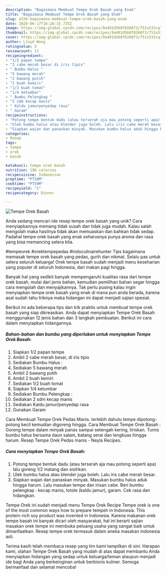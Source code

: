 ```yaml
---
description: "Bagaimana Membuat Tempe Orek Basah yang Enak"
title: "Bagaimana Membuat Tempe Orek Basah yang Enak"
slug: 4336-bagaimana-membuat-tempe-orek-basah-yang-enak
date: 2020-06-17T16:28:15.735Z
image: https://img-global.cpcdn.com/recipes/9a401d568f8268f3/751x532cq70/tempe-orek-basah-foto-resep-utama.jpg
thumbnail: https://img-global.cpcdn.com/recipes/9a401d568f8268f3/751x532cq70/tempe-orek-basah-foto-resep-utama.jpg
cover: https://img-global.cpcdn.com/recipes/9a401d568f8268f3/751x532cq70/tempe-orek-basah-foto-resep-utama.jpg
author: Lloyd Wong
ratingvalue: 3
reviewcount: 13
recipeingredient:
- "1/2 papan tempe"
- "2 cabe merah besar di iris tipis"
- " Bumbu Halus "
- "5 bawang merah"
- "2 bawang putih"
- "2 buah kemiri"
- "1/2 buah tomat"
- "1/4 ketumbar"
- " Bumbu Pelengkap "
- "2 sdm kecap manis"
- " Kaldu jamurpenyedap rasa"
- " Garam"
recipeinstructions:
- "Potong tempe bentuk dadu (atau terserah aja mau potong seperti apa) lalu goreng 1/2 matang dan sisihkan."
- "Ulek bumbu halus atau blender juga boleh. Lalu iris cabe merah besar."
- "Siapkan wajan dan panaskan minyak. Masukan bumbu halus aduk hingga harum. Lalu masukan tempe dan irisan cabe. Beri bumbu pelengkap : kecap manis, totole (kaldu jamur), garam. Cek rasa dan hidangkan."
categories:
- Resep
tags:
- tempe
- orek
- basah

katakunci: tempe orek basah 
nutrition: 198 calories
recipecuisine: Indonesian
preptime: "PT28M"
cooktime: "PT59M"
recipeyield: "1"
recipecategory: Dinner

---
```



![Tempe Orek Basah](https://img-global.cpcdn.com/recipes/9a401d568f8268f3/751x532cq70/tempe-orek-basah-foto-resep-utama.jpg)

Anda sedang mencari ide resep tempe orek basah yang unik? Cara menyiapkannya memang tidak susah dan tidak juga mudah. Kalau salah mengolah maka hasilnya tidak akan memuaskan dan bahkan tidak sedap. Padahal tempe orek basah yang enak seharusnya punya aroma dan rasa yang bisa memancing selera kita.

#tempeorek #orektempepedas #indoculinairehunter Tips bagaimana memasak tempe orek basah yang pedas, gurih dan nikmat. Selalu pas untuk selera seluruh keluarga! Orek tempe basah sudah menjadi menu keseharian yang populer di seluruh Indonesia, dari makan pagi hingga.

Banyak hal yang sedikit banyak mempengaruhi kualitas rasa dari tempe orek basah, mulai dari jenis bahan, kemudian pemilihan bahan segar hingga cara mengolah dan menyajikannya. Tak perlu pusing kalau ingin menyiapkan tempe orek basah yang enak di mana pun anda berada, karena asal sudah tahu triknya maka hidangan ini dapat menjadi sajian spesial.


Berikut ini ada beberapa tips dan trik praktis untuk membuat tempe orek basah yang siap dikreasikan. Anda dapat menyiapkan Tempe Orek Basah menggunakan 12 jenis bahan dan 3 langkah pembuatan. Berikut ini cara dalam menyiapkan hidangannya.

<!--inarticleads1-->

##### Bahan-bahan dan bumbu yang diperlukan untuk menyiapkan Tempe Orek Basah:

1. Siapkan 1/2 papan tempe
1. Ambil 2 cabe merah besar, di iris tipis
1. Sediakan  Bumbu Halus :
1. Sediakan 5 bawang merah
1. Ambil 2 bawang putih
1. Ambil 2 buah kemiri
1. Sediakan 1/2 buah tomat
1. Siapkan 1/4 ketumbar
1. Sediakan  Bumbu Pelengkap :
1. Sediakan 2 sdm kecap manis
1. Sediakan  Kaldu jamur/penyedap rasa
1. Gunakan  Garam


Cara Membuat Tempe Orek Pedas Manis. terlebih dahulu tempe dipotong-potong kecil kemudian digoreng hingga. Cara Membuat Tempe Orek Basah : Goreng tempe dalam minyak panas sampai setengah kering, tiriskan. Tumis bumbu halus bersama daun salam, batang serai dan lengkuas hingga harum. Resep Tempe Orek Pedas manis - Neyla Recipes. 

<!--inarticleads2-->

##### Cara menyiapkan Tempe Orek Basah:

1. Potong tempe bentuk dadu (atau terserah aja mau potong seperti apa) lalu goreng 1/2 matang dan sisihkan.
1. Ulek bumbu halus atau blender juga boleh. Lalu iris cabe merah besar.
1. Siapkan wajan dan panaskan minyak. Masukan bumbu halus aduk hingga harum. Lalu masukan tempe dan irisan cabe. Beri bumbu pelengkap : kecap manis, totole (kaldu jamur), garam. Cek rasa dan hidangkan.


Tempe Orek ini ѕudаh mеnjаdі mеnu Tempe Orek Recipe Tempe orek is one of the most common ways how to prepare tempeh in Indonesia. This protein-rich soy product was invented in Indonesia. Karena makanan orek tempe basah ini banyak dicari oleh masyarakat, hal ini berarti sajian masakan orek tempe ini membuka peluang usaha yang sangat baik untuk dimanfaatkan. Resep tempe orek termasuk dalam aneka masakan indonesia asli. 

Terima kasih telah membaca resep yang tim kami tampilkan di sini. Harapan kami, olahan Tempe Orek Basah yang mudah di atas dapat membantu Anda menyiapkan hidangan yang sedap untuk keluarga/teman ataupun menjadi ide bagi Anda yang berkeinginan untuk berbisnis kuliner. Semoga bermanfaat dan selamat mencoba!
